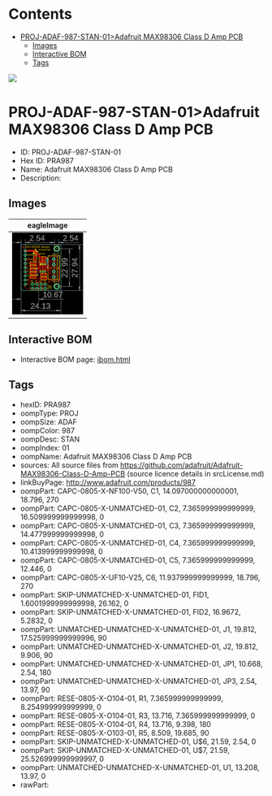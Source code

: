 



Contents
========

* [PROJ-ADAF-987-STAN-01>Adafruit MAX98306 Class D Amp PCB](#proj-adaf-987-stan-01adafruit-max98306-class-d-amp-pcb)
	* [Images](#images)
	* [Interactive BOM](#interactive-bom)
	* [Tags](#tags)
  
![][im]
# PROJ-ADAF-987-STAN-01>Adafruit MAX98306 Class D Amp PCB

- ID: PROJ-ADAF-987-STAN-01
- Hex ID: PRA987
- Name: Adafruit MAX98306 Class D Amp PCB
- Description: 

## Images
  
  

|eagleImage|
| :---: |
|[![eagleImage](eagleImage_140.png)](eagleImage_600.png)|

## Interactive BOM

- Interactive BOM page: [ibom.html](kicad/bom/ibom.html)

## Tags

- hexID: PRA987
- oompType: PROJ
- oompSize: ADAF
- oompColor: 987
- oompDesc: STAN
- oompIndex: 01
- oompName: Adafruit MAX98306 Class D Amp PCB
- sources: All source files from https://github.com/adafruit/Adafruit-MAX98306-Class-D-Amp-PCB (source licence details in srcLicense.md)
- linkBuyPage: http://www.adafruit.com/products/987
- oompPart: CAPC-0805-X-NF100-V50, C1, 14.097000000000001, 18.796, 270
- oompPart: CAPC-0805-X-UNMATCHED-01, C2, 7.365999999999999, 16.509999999999998, 0
- oompPart: CAPC-0805-X-UNMATCHED-01, C3, 7.365999999999999, 14.477999999999998, 0
- oompPart: CAPC-0805-X-UNMATCHED-01, C4, 7.365999999999999, 10.413999999999998, 0
- oompPart: CAPC-0805-X-UNMATCHED-01, C5, 7.365999999999999, 12.446, 0
- oompPart: CAPC-0805-X-UF10-V25, C6, 11.937999999999999, 18.796, 270
- oompPart: SKIP-UNMATCHED-X-UNMATCHED-01, FID1, 1.6001999999999998, 26.162, 0
- oompPart: SKIP-UNMATCHED-X-UNMATCHED-01, FID2, 16.9672, 5.2832, 0
- oompPart: UNMATCHED-UNMATCHED-X-UNMATCHED-01, J1, 19.812, 17.525999999999996, 90
- oompPart: UNMATCHED-UNMATCHED-X-UNMATCHED-01, J2, 19.812, 9.906, 90
- oompPart: UNMATCHED-UNMATCHED-X-UNMATCHED-01, JP1, 10.668, 2.54, 180
- oompPart: UNMATCHED-UNMATCHED-X-UNMATCHED-01, JP3, 2.54, 13.97, 90
- oompPart: RESE-0805-X-O104-01, R1, 7.365999999999999, 8.254999999999999, 0
- oompPart: RESE-0805-X-O104-01, R3, 13.716, 7.365999999999999, 0
- oompPart: RESE-0805-X-O104-01, R4, 13.716, 9.398, 180
- oompPart: RESE-0805-X-O103-01, R5, 8.509, 19.685, 90
- oompPart: SKIP-UNMATCHED-X-UNMATCHED-01, U$6, 21.59, 2.54, 0
- oompPart: SKIP-UNMATCHED-X-UNMATCHED-01, U$7, 21.59, 25.526999999999997, 0
- oompPart: UNMATCHED-UNMATCHED-X-UNMATCHED-01, U1, 13.208, 13.97, 0
- rawPart: 



[im]: eagleImage_450.png
